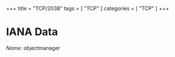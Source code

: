 +++
title = "TCP/2038"
tags = [ "TCP" ]
categories = [ "TCP" ]
+++

# IANA Data

_Name:_ objectmanager

